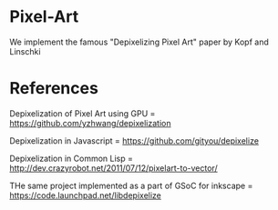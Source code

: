 Pixel-Art
=========

We implement the famous "Depixelizing Pixel Art" paper by Kopf and Linschki

References
==========

Depixelization of Pixel Art using GPU = https://github.com/yzhwang/depixelization


Depixelization in Javascript = https://github.com/gityou/depixelize


Depixelization in Common Lisp = http://dev.crazyrobot.net/2011/07/12/pixelart-to-vector/


THe same project implemented as a part of GSoC for inkscape = https://code.launchpad.net/libdepixelize
